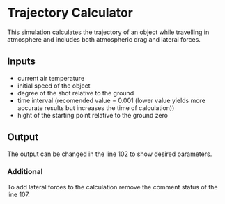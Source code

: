 # Trajectory Calculator
This simulation calculates the trajectory of an object while travelling in atmosphere and includes both atmospheric drag and lateral forces.

## Inputs
- current air temperature
- initial speed of the object
- degree of the shot relative to the ground
- time interval  (recomended value = 0.001 (lower value yields more accurate results but increases the time of calculation))
- hight of the starting point relative to the ground zero

## Output
The output can be changed in the line 102 to show desired parameters.

### Additional
To add lateral forces to the calculation remove the comment status of the line 107.
